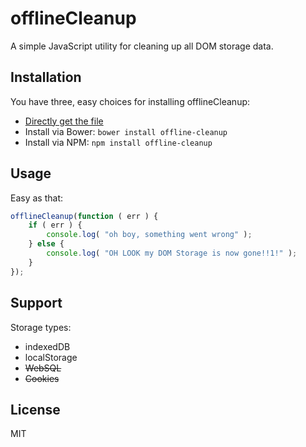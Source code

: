 # offlineCleanup
A simple JavaScript utility for cleaning up all DOM storage data.

## Installation
You have three, easy choices for installing offlineCleanup:
* [Directly get the file](offline-cleanup.js)
* Install via Bower: `bower install offline-cleanup`
* Install via NPM: `npm install offline-cleanup`

## Usage
Easy as that:

```javascript
offlineCleanup(function ( err ) {
    if ( err ) {
        console.log( "oh boy, something went wrong" );
    } else {
        console.log( "OH LOOK my DOM Storage is now gone!!1!" );
    }
});
```

## Support
Storage types:

* indexedDB
* localStorage
* ~~WebSQL~~
* ~~Cookies~~

## License
MIT